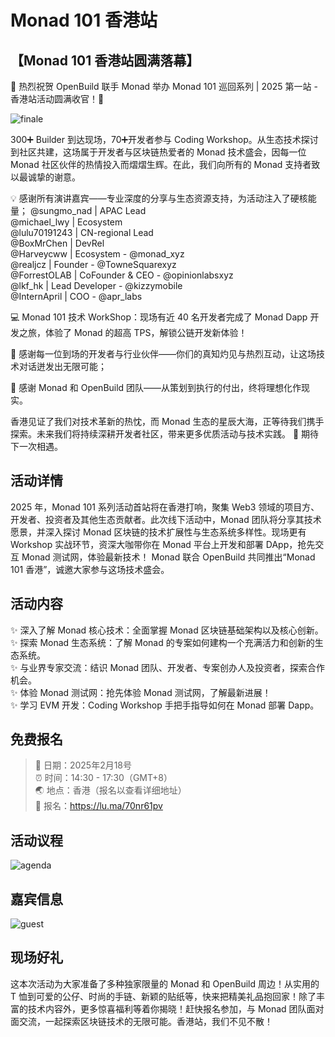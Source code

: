 # Monad 101 香港站

## 【Monad 101 香港站圆满落幕】

💜 热烈祝贺 OpenBuild 联手 Monad 举办 Monad 101 巡回系列 | 2025 第一站 - 香港站活动圆满收官！💜

![finale](/monad101/hk3.png)

300➕ Builder 到达现场，70➕开发者参与 Coding Workshop。从生态技术探讨到社区共建，这场属于开发者与区块链热爱者的 Monad 技术盛会，因每一位 Monad 社区伙伴的热情投入而熠熠生辉。在此，我们向所有的 Monad 支持者致以最诚挚的谢意。

💡 感谢所有演讲嘉宾——专业深度的分享与生态资源支持，为活动注入了硬核能量；
@sungmo_nad | APAC Lead  
@michael_lwy | Ecosystem  
@lulu70191243 | CN-regional Lead  
@BoxMrChen | DevRel  
@Harveycww | Ecosystem - @monad_xyz  
@realjcz | Founder - @TowneSquarexyz  
@ForrestOLAB | CoFounder & CEO - @opinionlabsxyz  
@lkf_hk | Lead Developer - @kizzymobile  
@InternApril | COO - @apr_labs  


💻 Monad 101 技术 WorkShop：现场有近 40 名开发者完成了 Monad Dapp 开发之旅，体验了 Monad 的超高 TPS，解锁公链开发新体验！

🙌 感谢每一位到场的开发者与行业伙伴——你们的真知灼见与热烈互动，让这场技术对话迸发出无限可能；

👥 感谢 Monad 和 OpenBuild 团队——从策划到执行的付出，终将理想化作现实。

香港见证了我们对技术革新的热忱，而 Monad 生态的星辰大海，正等待我们携手探索。未来我们将持续深耕开发者社区，带来更多优质活动与技术实践。
💜 期待下一次相遇。

## 活动详情

2025 年，Monad 101 系列活动首站将在香港打响，聚集 Web3 领域的项目方、开发者、投资者及其他生态贡献者。此次线下活动中，Monad 团队将分享其技术愿景，并深入探讨 Monad 区块链的技术扩展性与生态系统多样性。现场更有 Workshop 实战环节，资深大咖带你在 Monad 平台上开发和部署 DApp，抢先交互 Monad 测试网，体验最新技术！ Monad 联合 OpenBuild 共同推出“Monad 101 香港”，诚邀大家参与这场技术盛会。


## 活动内容

✨ 深入了解 Monad 核心技术：全面掌握 Monad 区块链基础架构以及核心创新。  
✨ 探索 Monad 生态系统：了解 Monad 的专案如何建构一个充满活力和创新的生态系统。  
✨ 与业界专家交流：结识 Monad 团队、开发者、专案创办人及投资者，探索合作机会。  
✨ 体验 Monad 测试网：抢先体验 Monad 测试网，了解最新进展！  
✨ 学习 EVM 开发：Coding Workshop 手把手指导如何在 Monad 部署 Dapp。  


## 免费报名

> 📅 日期：2025年2月18号  
⏰ 时间：14:30 - 17:30（GMT+8）  
🌏 地点：香港（报名以查看详细地址）  
🔗 报名：https://lu.ma/70nr61pv  


## 活动议程 

![agenda](/monad101/hk1.png)


## 嘉宾信息 

![guest](/monad101/hk2.png)


## 现场好礼

这本次活动为大家准备了多种独家限量的 Monad 和 OpenBuild 周边！从实用的 T 恤到可爱的公仔、时尚的手链、新颖的贴纸等，快来把精美礼品抱回家！除了丰富的技术内容外，更多惊喜福利等着你揭晓！赶快报名参加，与 Monad 团队面对面交流，一起探索区块链技术的无限可能。香港站，我们不见不散！




